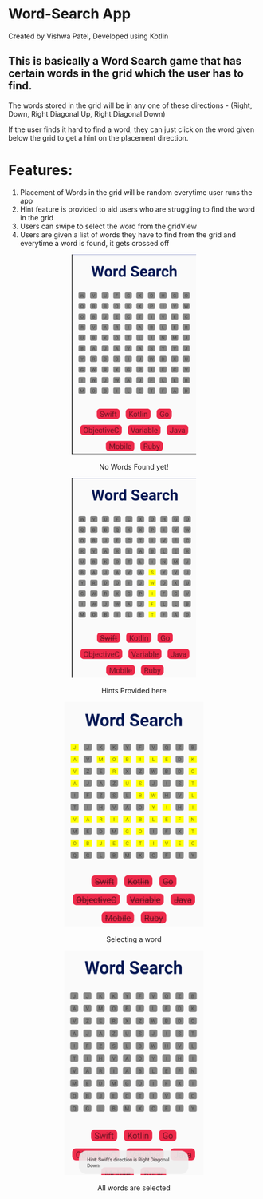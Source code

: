 # Word-Search App
Created by Vishwa Patel, Developed using Kotlin


## This is basically a Word Search game that has certain words in the grid which the user has to find.

 The words stored in the grid will be in any one of these directions - (Right, Down, Right Diagonal Up, Right Diagonal Down)

If the user finds it hard to find a word, they can just click on the word given below the grid to get a hint on the placement direction.

# Features:

 1. Placement of Words in the grid will be random everytime user runs the app
 2. Hint feature is provided to aid users who are struggling to find the word in the grid
 3. Users can swipe to select the word from the gridView
 4. Users are given a list of words they have to find from the grid and everytime a word is found, it gets crossed off

<div align="center">
<p float="center">
  <img src="https://github.com/VishwaP98/Word-Search/blob/master/ScreenShots/ScreenShot1.png" width="250" height="400" alt="No Words Found yet" hspace="50">
 
 <p float="center">No Words Found yet!</p>
 
 <img src="https://github.com/VishwaP98/Word-Search/blob/master/ScreenShots/ScreenShot2.png" width="250" height="400" alt="No Words Found yet" hspace="50">
 
 <p float="center">Hints Provided here</p>
 
 <img src="https://github.com/VishwaP98/Word-Search/blob/master/ScreenShots/ScreenShot3.png" width="280" height="450" alt="No Words Found yet" hspace="50">
 
 <p float="center">Selecting a word</p>
 
 <img src="https://github.com/VishwaP98/Word-Search/blob/master/ScreenShots/ScreenShot4.png" width="280" height="450" alt="No Words Found yet" hspace="50">
 <p float="center">All words are selected</p>
</p>
</div>

